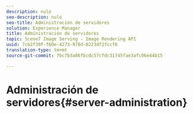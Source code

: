 ```yaml
---
description: nulo
seo-description: nulo
seo-title: Administración de servidores
solution: Experience Manager
title: Administración de servidores
topic: Scene7 Image Serving - Image Rendering API
uuid: 7cb2f39f-f60e-4273-970d-0223df2fccf6
translation-type: tm+mt
source-git-commit: 7bc7b3a86fbcdc57cfdc31745fae3afc06e44b15

---
```



# Administración de servidores{#server-administration}

